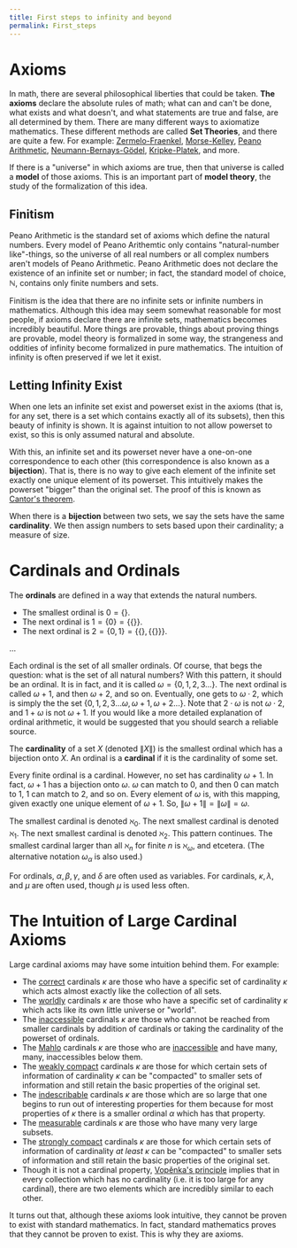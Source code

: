 ```yaml
---
title: First steps to infinity and beyond
permalink: First_steps
---
```


# Axioms

In math, there are several philosophical liberties that could be taken.
**The axioms** declare the absolute rules of math; what can and can't be
done, what exists and what doesn't, and what statements are true and
false, are all determined by them. There are many different ways to
axiomatize mathematics. These different methods are called **Set
Theories**, and there are quite a few. For example:
[Zermelo-Fraenkel](ZFC "ZFC"),
<a href="Morse-Kelley" class="mw-redirect" title="Morse-Kelley">Morse-Kelley</a>,
<a href="http://modelsofpa.info/" class="external text">Peano Arithmetic</a>,
<a href="NBG" class="mw-redirect" title="NBG">Neumann-Bernays-Gödel</a>,
[Kripke-Platek](Kripke-Platek "Kripke-Platek"),
and more.

If there is a "universe" in which axioms are true, then that universe is
called a **model** of those axioms. This is an important part of **model
theory**, the study of the formalization of this idea.

## Finitism

Peano Arithmetic is the standard set of axioms which define the natural
numbers. Every model of Peano Arithemtic only contains "natural-number
like"-things, so the universe of all real numbers or all complex numbers
aren't models of Peano Arithmetic. Peano Arithmetic does not declare the
existence of an infinite set or number; in fact, the standard model of
choice, $\mathbb{N}$, contains only finite numbers and sets.

Finitism is the idea that there are no infinite sets or infinite numbers
in mathematics. Although this idea may seem somewhat reasonable for most
people, if axioms declare there are infinite sets, mathematics becomes
incredibly beautiful. More things are provable, things about proving
things are provable, model theory is formalized in some way, the
strangeness and oddities of infinity become formalized in pure
mathematics. The intuition of infinity is often preserved if we let it
exist.

## Letting Infinity Exist

When one lets an infinite set exist and powerset exist in the axioms
(that is, for any set, there is a set which contains exactly all of its
subsets), then this beauty of infinity is shown. It is against intuition
to not allow powerset to exist, so this is only assumed natural and
absolute.

With this, an infinite set and its powerset never have a one-on-one
correspondence to each other (this correspondence is also known as a
**bijection**). That is, there is no way to give each element of the
infinite set exactly one unique element of its powerset. This
intuitively makes the powerset "bigger" than the original set. The proof
of this is known as
<a href="https://en.wikipedia.org/wiki/Cantor%27s_theorem" class="external text">Cantor's theorem</a>.

When there is a **bijection** between two sets, we say the sets have the
same **cardinality**. We then assign numbers to sets based upon their
cardinality; a measure of size.

# Cardinals and Ordinals

The **ordinals** are defined in a way that extends the natural numbers.

-   The smallest ordinal is $0=\{\}$.
-   The next ordinal is $1=\{0\}=\{\{\}\}$.
-   The next ordinal is $2=\{0,1\}=\{\{\},\{\{\}\}\}$.

...

Each ordinal is the set of all smaller ordinals. Of course, that begs
the question: what is the set of all natural numbers? With this pattern,
it should be an ordinal. It is in fact, and it is called
$\omega=\{0,1,2,3...\}$. The next ordinal is called $\omega+1$, and
then $\omega+2$, and so on. Eventually, one gets to $\omega\cdot 2$,
which is simply the the set
$\{0,1,2,3...\omega,\omega+1,\omega+2...\}$. Note that
$2\cdot\omega$ is not $\omega\cdot 2$, and $1+\omega$ is not
$\omega+1$. If you would like a more detailed explanation of ordinal
arithmetic, it would be suggested that you should search a reliable
source.

The **cardinality** of a set $X$ (denoted $\|X\|$) is the smallest
ordinal which has a bijection onto $X$. An ordinal is a **cardinal** if
it is the cardinality of some set.

Every finite ordinal is a cardinal. However, no set has cardinality
$\omega+1$. In fact, $\omega+1$ has a bijection onto $\omega$.
$\omega$ can match to $0$, and then $0$ can match to $1$, $1$ can match
to $2$, and so on. Every element of $\omega$ is, with this mapping,
given exactly one unique element of $\omega+1$. So,
$\|\omega+1\|=\|\omega\|=\omega$.

The smallest cardinal is denoted $\aleph_0$. The next smallest
cardinal is denoted $\aleph_1$. The next smallest cardinal is denoted
$\aleph_2$. This pattern continues. The smallest cardinal larger than
all $\aleph_n$ for finite $n$ is $\aleph_\omega$, and etcetera.
(The alternative notation $\omega_\alpha$ is also used.)

For ordinals, $\alpha,\beta,\gamma,$ and $\delta$ are often used as
variables. For cardinals, $\kappa,\lambda,$ and $\mu$ are often used,
though $\mu$ is used less often.

# The Intuition of Large Cardinal Axioms

Large cardinal axioms may have some intuition behind them. For example:

-   The
    <a href="Correct" class="mw-redirect" title="Correct">correct</a>
    cardinals $\kappa$ are those who have a specific set of cardinality
    $\kappa$ which acts almost exactly like the collection of all sets.
-   The
    [worldly](Worldly "Worldly")
    cardinals $\kappa$ are those who have a specific set of cardinality
    $\kappa$ which acts like its own little universe or "world".
-   The
    [inaccessible](Inaccessible "Inaccessible")
    cardinals $\kappa$ are those who cannot be reached from smaller
    cardinals by addition of cardinals or taking the cardinality of the
    powerset of ordinals.
-   The
    [Mahlo](Mahlo "Mahlo")
    cardinals $\kappa$ are those who are
    [inaccessible](Inaccessible "Inaccessible")
    and have many, many, inaccessibles below them.
-   The [weakly
    compact](Weakly_compact "Weakly compact")
    cardinals $\kappa$ are those for which certain sets of information
    of cardinality $\kappa$ can be "compacted" to smaller sets of
    information and still retain the basic properties of the original
    set.
-   The
    [indescribable](Indescribable "Indescribable")
    cardinals $\kappa$ are those which are so large that one begins to
    run out of interesting properties for them because for most
    properties of $\kappa$ there is a smaller ordinal $\alpha$ which
    has that property.
-   The
    [measurable](Measurable "Measurable")
    cardinals $\kappa$ are those who have many very large subsets.
-   The [strongly
    compact](Strongly_compact "Strongly compact")
    cardinals $\kappa$ are those for which certain sets of information
    of cardinality *at least* $\kappa$ can be "compacted" to smaller
    sets of information and still retain the basic properties of the
    original set.
-   Though it is not a cardinal property, [Vopěnka's
    principle](Vopenka "Vopenka")
    implies that in every collection which has no cardinality (i.e. it
    is too large for any cardinal), there are two elements which are
    incredibly similar to each other.

It turns out that, although these axioms look intuitive, they cannot be
proven to exist with standard mathematics. In fact, standard mathematics
proves that they cannot be proven to exist. This is why they are axioms.


